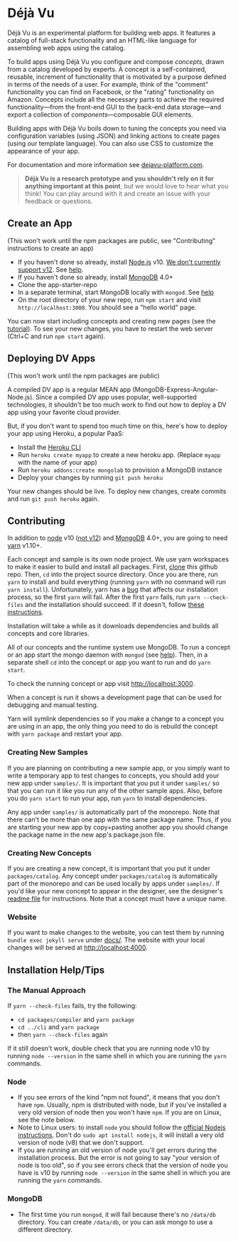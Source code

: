 # Déjà Vu

Déjà Vu is an experimental platform for building web apps.
It features a catalog of full-stack functionality and an HTML-like language for
assembling web apps using the catalog.

To build apps using Déjà Vu you configure and compose *concepts*, drawn from a catalog
developed by experts. A concept is a self-contained,
reusable, increment of functionality that is motivated by a purpose defined in
terms of the needs of a user. For example, think of the "comment" functionality
you can find on Facebook, or the "rating" functionality on Amazon.
Concepts include all the necessary parts to achieve the required
functionality&mdash;from the front-end GUI to the back-end data
storage&mdash;and export a collection of *components*&mdash;composable GUI elements.

Building apps with Déjà Vu boils down to tuning the concepts you need via
configuration variables (using JSON) and linking actions to create pages (using
our template language). You can also use CSS to customize the appearance of your
app.

For documentation and more information see
[dejavu-platform.com](https://dejavu-platform.com).

> **Déjà Vu is a research prototype and you shouldn't rely on it for anything
> important at this point**, but we would love to hear what you think!
> You can play around with it and create an issue with your feedback or
> questions.


## Create an App

(This won't work until the npm packages are public, see "Contributing" instructions to create an app)

- If you haven't done so already, install [Node.js](https://nodejs.org) v10.
  [We don't currently support v12](https://github.com/spderosso/deja-vu/issues/352). See [help](#installation-helptips).
- If you haven't done so already, install [MongoDB](https://www.mongodb.com/) 4.0+
- Clone the app-starter-repo
- In a separate terminal, start MongoDB locally with `mongod`. See [help](#mongodb)
- On the root directory of your new repo, run `npm start` and visit
`http://localhost:3000`.
You should see a "hello world" page.

You can now start including concepts and creating new pages (see the [tutorial](docs/tutorial.md)). To see your new changes, you have to restart the web
server (Ctrl+C and run `npm start` again).


## Deploying DV Apps

(This won't work until the npm packages are public)

A compiled DV app is a regular MEAN app
(MongoDB-Express-Angular-Node.js). Since a compiled DV app uses popular,
well-supported technologies, it shouldn't be too much work to find out
how to deploy a DV app using your favorite cloud provider.

But, if you don't want to spend too much time on this,
here's how to deploy your app using
Heroku, a popular PaaS:

- Install the [Heroku CLI](https://devcenter.heroku.com/articles/heroku-cli)
- Run `heroku create myapp` to create a new heroku app. (Replace `myapp` with the name of your app)
- Run `heroku addons:create mongolab` to provision a MongoDB instance
- Deploy your changes by running `git push heroku`

Your new changes should be live. To deploy new changes,
create commits and run `git push heroku` again.


## Contributing

In addition to [node](https://nodejs.org) v10 ([not v12](https://github.com/spderosso/deja-vu/issues/352)) and [MongoDB](https://www.mongodb.com/) 4.0+, you are going to need [yarn](https://yarnpkg.com) v1.10+.

Each concept and sample is its own node project. We use yarn workspaces to make
it easier to build and install all packages. First,
[clone](https://help.github.com/en/articles/cloning-a-repository) this github repo.
Then, `cd` into the project source directory. 
Once you are there, run `yarn` to install and build everything
(running `yarn` with no command will run `yarn install`).
Unfortunately, yarn has a [bug](https://github.com/yarnpkg/yarn/issues/3421) that
affects our installation process, so the first `yarn` will fail. After
the first `yarn` fails, run `yarn --check-files` and the installation should
succeed.
If it doesn't, follow [these instructions](#the-manual-approach).

Installation will take a while as it downloads dependencies and builds all
concepts and core libraries.

All of our concepts and the runtime system use MongoDB.
To run a concept or an app start the mongo daemon with `mongod` (see [help](#mongodb)). Then,
in a separate shell `cd` into the concept or app you want to run and do `yarn start`.

To check the running concept or app visit [http://localhost:3000](http://localhost:3000).

When a concept is run it shows a development page that can be used for debugging and manual
testing.

Yarn will symlink dependencies so if you make a change to a concept you are using
in an app, the only thing you need to do is rebuild the concept with
`yarn package` and restart your app.

### Creating New Samples

If you are planning on contributing a new sample app, or you simply want to write
a temporary app to test changes to concepts, you should add your new app under `samples/`.
It is important that you put it under `samples/` so that you can run it like
you run any of the other sample apps. Also, before you do `yarn start`
to run your app, run `yarn` to install dependencies.

Any app under `samples/` is automatically part of the monorepo. Note that there can't
be more than one app with the same package name. Thus, if you are starting your
new app by copy+pasting another app you should change the package name in the
new app's package.json file.

### Creating New Concepts

If you are creating a new concept, it is important that you put it under
`packages/catalog`. Any concept under `packages/catalog` is automatically
part of the monorepo and can be used locally by apps under `samples/`.
If you'd like your new concept to appear in the designer, see the
designer's [readme file](https://github.com/spderosso/deja-vu/tree/master/designer#how-to-add-a-concept)
for instructions.
Note that a concept must have a unique name.

### Website

If you want to make changes to the website, you can test them by
running `bundle exec jekyll serve` under
[docs/](https://github.com/spderosso/deja-vu/tree/master/docs).
The website with your local changes will be served at
[http://localhost:4000](http://localhost:4000).

## Installation Help/Tips

### The Manual Approach

If `yarn --check-files` fails, try the following:
- `cd packages/compiler` and `yarn package`
- `cd ../cli` and `yarn package`
- then `yarn --check-files` again

If it still doesn't work, double check that you are running node v10
by running `node --version` in the same shell in which you are running
the `yarn` commands.

### Node

- If you see errors of the kind "npm not found", it means
that you don't have `npm`. Usually, npm is distributed with node, but if you've installed
a very old version of node then you won't have `npm`. If you are on Linux, see the note
below.
- Note to Linux users: to install `node` you should follow the
[official Nodejs instructions](https://nodejs.org/en/download/package-manager/).
Don't do `sudo apt install nodejs`, it will install a very old version of node (v8)
that we don't support.
- If you are running an old version of node you'll get errors during the installation
process. But the error is not going to say "your version of node is too old", so if
you see errors check that the version of node you have is v10 by running
`node --version` in the same shell in which you are running the `yarn` commands.

### MongoDB

- The first time you run `mongod`, it will fail because there's no
`/data/db` directory. You can create `/data/db`, or you can ask mongo to use
a different directory.
